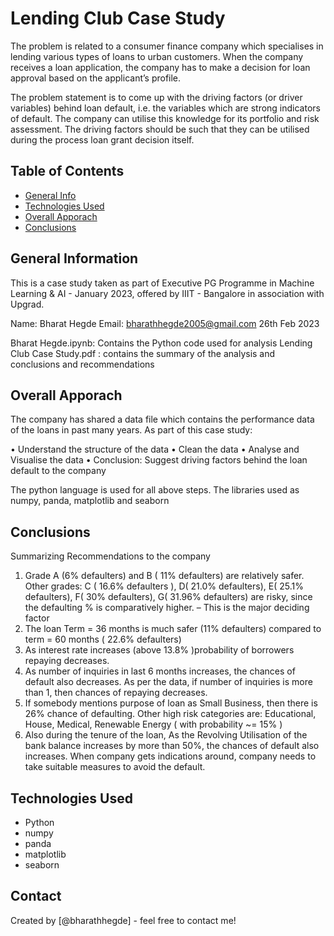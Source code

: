 # Lending Club Case Study

The problem is related to a consumer finance company which specialises in lending various types of loans to urban customers. When the company receives a loan application, the company has to make a decision for loan approval based on the applicant’s profile.

The problem statement is to come up with the driving factors (or driver variables) behind loan default, i.e. the variables which are strong indicators of default. The company can utilise this knowledge for its portfolio and risk assessment.  The driving factors should be such that they can be utilised during the process loan grant decision itself.


## Table of Contents
* [General Info](#general-information)
* [Technologies Used](#technologies-used)
* [Overall Apporach](#overall-approach)
* [Conclusions](#conclusions)

<!-- You can include any other section that is pertinent to your problem -->

## General Information

This is a case study taken as part of Executive PG Programme in Machine Learning & AI - January 2023, offered by IIIT - Bangalore in association with Upgrad.

Name: Bharat Hegde
Email: bharathhegde2005@gmail.com
26th Feb 2023

Bharat Hegde.ipynb: Contains the Python code used for analysis
Lending Club Case Study.pdf : contains the summary of the analysis and conclusions and recommendations

<!-- You don't have to answer all the questions - just the ones relevant to your project. -->

## Overall Apporach

The company has shared a data file which contains the performance data of the loans in past many years. As part of this case study:

•	Understand the structure of the data
•	Clean the data
•	Analyse and Visualise the data
•	Conclusion: Suggest driving factors behind the loan default to the company

The python language is used for all above steps. The libraries used as numpy, panda, matplotlib and seaborn


## Conclusions

Summarizing Recommendations to the  company 

1.	Grade A (6% defaulters) and B ( 11% defaulters) are relatively safer. Other grades: C ( 16.6% defaulters ), D( 21.0% defaulters), E( 25.1% defaulters), F( 30% defaulters), G( 31.96% defaulters) are risky, since the defaulting % is comparatively higher. – This is the major deciding factor
2.	The loan Term = 36 months is much safer (11% defaulters) compared to term = 60 months ( 22.6% defaulters)
3.	As interest rate increases (above 13.8% )probability of borrowers repaying decreases. 
4.	As number of inquiries in last 6 months increases, the chances of default also decreases. As per the data, if number of inquiries is more than 1, then chances of repaying decreases.
5.	If somebody mentions purpose of loan as Small Business, then there is 26% chance of defaulting. Other high risk categories are: Educational, House, Medical, Renewable Energy ( with probability ~= 15% )
6.	Also during the tenure of the loan, As the Revolving Utilisation of the bank balance increases by more than 50%, the chances of default also increases. When company gets indications around, company needs to take suitable measures to avoid the default.


<!-- You don't have to answer all the questions - just the ones relevant to your project. -->


## Technologies Used
- Python 
- numpy
- panda
- matplotlib
- seaborn

<!-- As the libraries versions keep on changing, it is recommended to mention the version of library used in this project -->

## Contact
Created by [@bharathhegde] - feel free to contact me!


<!-- Optional -->
<!-- ## License -->
<!-- This project is open source and available under the [... License](). -->

<!-- You don't have to include all sections - just the one's relevant to your project -->